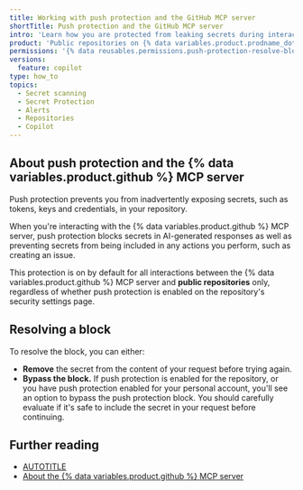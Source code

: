 ```yaml
---
title: Working with push protection and the GitHub MCP server
shortTitle: Push protection and the GitHub MCP server
intro: 'Learn how you are protected from leaking secrets during interactions with the {% data variables.product.github %} MCP server, and how to bypass a push protection block if you need to.'
product: 'Public repositories on {% data variables.product.prodname_dotcom_the_website %}'
permissions: '{% data reusables.permissions.push-protection-resolve-block %}'
versions:
  feature: copilot
type: how_to
topics:
  - Secret scanning
  - Secret Protection
  - Alerts
  - Repositories
  - Copilot
---
```


## About push protection and the {% data variables.product.github %} MCP server

Push protection prevents you from inadvertently exposing secrets, such as tokens, keys and credentials, in your repository.

When you're interacting with the {% data variables.product.github %} MCP server, push protection blocks secrets in AI-generated responses as well as preventing secrets from being included in any actions you perform, such as creating an issue.

This protection is on by default for all interactions between the {% data variables.product.github %} MCP server and **public repositories** only, regardless of whether push protection is enabled on the repository's security settings page.

## Resolving a block

To resolve the block, you can either:

* **Remove** the secret from the content of your request before trying again.
* **Bypass the block.** If push protection is enabled for the repository, or you have push protection enabled for your personal account, you'll see an option to bypass the push protection block. You should carefully evaluate if it's safe to include the secret in your request before continuing.

## Further reading

* [AUTOTITLE](/code-security/secret-scanning/introduction/about-push-protection)
* [About the {% data variables.product.github %} MCP server](/copilot/concepts/about-mcp#about-the-github-mcp-server)
